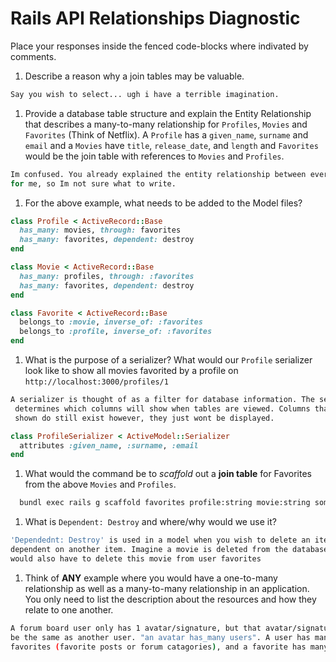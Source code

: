 # Rails API Relationships Diagnostic

Place your responses inside the fenced code-blocks where indivated by comments.

1.  Describe a reason why a join tables may be valuable.

```sh
Say you wish to select... ugh i have a terrible imagination.
```

1.  Provide a database table structure and explain the Entity Relationship that
describes a many-to-many relationship for `Profiles`, `Movies` and `Favorites`
(Think of Netflix). A `Profile` has a `given_name`, `surname` and `email` and a
`Movies` have `title`, `release_date`, and `length` and `Favorites` would be the
join table with references to `Movies` and `Profiles`.

```sh
Im confused. You already explained the entity relationship between everything
for me, so Im not sure what to write.
```

1.  For the above example, what needs to be added to the Model files?

```rb
class Profile < ActiveRecord::Base
  has_many: movies, through: favorites
  has_many: favorites, dependent: destroy
end
```

```rb
class Movie < ActiveRecord::Base
  has_many: profiles, through: :favorites
  has_many: favorites, dependent: destroy
end
```

```rb
class Favorite < ActiveRecord::Base
  belongs_to :movie, inverse_of: :favorites
  belongs_to :profile, inverse_of: :favorites
end
```

1.  What is the purpose of a serializer? What would our `Profile` serializer look
like to show all movies favorited by a profile on
`http://localhost:3000/profiles/1`

```sh
A serializer is thought of as a filter for database information. The serializer
 determines which columns will show when tables are viewed. Columns that are not
 shown do still exist however, they just wont be displayed.
```

```rb
class ProfileSerializer < ActiveModel::Serializer
  attributes :given_name, :surname, :email
end
```

1.  What would the command be to _scaffold_ out a **join table** for Favorites from
the above `Movies` and `Profiles`.

```sh
  bundl exec rails g scaffold favorites profile:string movie:string something:references
```

1.  What is `Dependent: Destroy` and where/why would we use it?

```sh
'Dependednt: Destroy' is used in a model when you wish to delete an item that is
dependent on another item. Imagine a movie is deleted from the database; you
would also have to delete this movie from user favorites
```

1.  Think of **ANY** example where you would have a one-to-many relationship as well
as a many-to-many relationship in an application. You only need to list the
description about the resources and how they relate to one another.

```sh
A forum board user only has 1 avatar/signature, but that avatar/signature could
be the same as another user. "an avatar has_many users". A user has many
favorites (favorite posts or forum catagories), and a favorite has many users.
```
